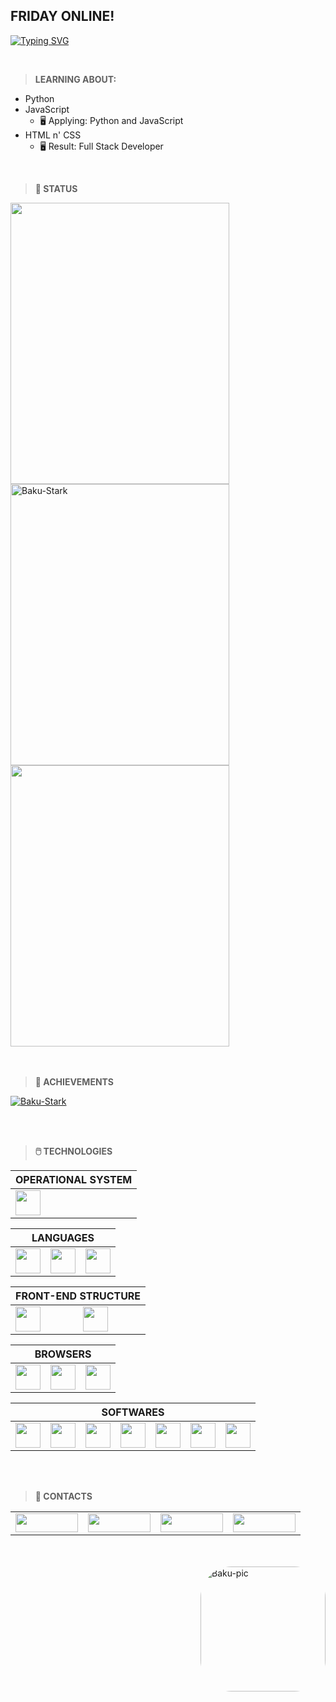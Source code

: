 ## FRIDAY ONLINE!

[![Typing SVG](https://readme-typing-svg.herokuapp.com?font=Kanit&multiline=true&height=75&lines=%22A+imagina%C3%A7%C3%A3o+%C3%A9+mais+importante+que+;o+conhecimento.%22;---+Albert+Einstein)](https://git.io/typing-svg)

<br>

> **LEARNING ABOUT:**
* Python
* JavaScript
  * 🖥️ Applying: Python and JavaScript
* HTML n' CSS  
  * 🖥️ Result: Full Stack Developer

<br>

> **📝 STATUS**
<div align="left">
  <a href="https://github.com/Baku-Stark">
    <img height="450em" width="350em" src="https://github-readme-stats.vercel.app/api?username=Baku-Stark&show_icons=true&theme=tokyonight&include_all_commits=true&count_private=true" />
  </a>
  <a href="http://www.github.com/Baku-Stark">
    <img height="450em" width="350em" src="https://github-readme-streak-stats.herokuapp.com/?user=Baku-Stark&theme=tokyonight" alt="Baku-Stark" />
  </a>
  <a href="https://github.com/Baku-Stark">
    <img height="450em" width="350em" src="https://github-readme-stats.vercel.app/api/top-langs/?username=Baku-Stark&layout=compact&langs_count=7&theme=tokyonight" />
  </a>
</div>

<br>
<br>

> **🏅 ACHIEVEMENTS**
<p align="left"> <a href="https://github.com/ryo-ma/github-profile-trophy"><img src="https://github-profile-trophy.vercel.app/?username=Baku-Stark" alt="Baku-Stark" /></a> </p>

<br>
<br>

> **🖱️ TECHNOLOGIES**
<table>
  <thead>
    <tr>
      <th colspan="1">OPERATIONAL SYSTEM</th>
    </tr>
  </thead>
  <tr>
    <td>
      <img height=40 src="https://cdn.jsdelivr.net/gh/devicons/devicon/icons/windows8/windows8-original.svg" />
    </td>
  </tr>
</table>

<table>
  <thead>
    <tr>
      <th colspan="3">LANGUAGES</th>
    </tr>
  </thead>
  <tr>
    <td> 
      <img height=40 src="https://cdn.jsdelivr.net/gh/devicons/devicon/icons/javascript/javascript-plain.svg"/> 
    </td>
    <td> 
      <img height=40 src="https://cdn.jsdelivr.net/gh/devicons/devicon/icons/markdown/markdown-original.svg"/> 
    </td>
    <td> 
      <img height=40 src="https://cdn.jsdelivr.net/gh/devicons/devicon/icons/python/python-original.svg"/> 
    </td>
  </tr>
 </table>
 <table>
  <thead>
    <tr>
      <th colspan="2">FRONT-END STRUCTURE</th>
    </tr>
  </thead>
  <tr>
    <td> 
      <img height=40 src="https://cdn.jsdelivr.net/gh/devicons/devicon/icons/css3/css3-original.svg"/>
    </td>
    <td> 
      <img height=40 src="https://cdn.jsdelivr.net/gh/devicons/devicon/icons/html5/html5-original.svg"/> 
    </td>
  </tr>
 </table>

<table>
  <thead>
    <tr>
      <th colspan="3">BROWSERS</th>
    </tr>
  </thead>
  <tr>
    <td>
      <img height=40 src="https://cdn.jsdelivr.net/gh/devicons/devicon/icons/ie10/ie10-original.svg" />
    </td>
    <td>
      <img height=40 src="https://cdn.jsdelivr.net/gh/devicons/devicon/icons/chrome/chrome-plain.svg" />
    </td>
    <td>
      <img height=40 src="https://cdn.jsdelivr.net/gh/devicons/devicon/icons/firefox/firefox-plain.svg" />
    </td>
  </tr>
</table>

<table>
  <thead>
    <tr>
      <th colspan="7">SOFTWARES</th>
    </tr>
  </thead>
  <tr>
    <td>
      <img height=40 src="https://cdn.jsdelivr.net/gh/devicons/devicon/icons/nodejs/nodejs-original.svg" />
    </td>
    <td>
      <img height=40 src="https://cdn.jsdelivr.net/gh/devicons/devicon/icons/vscode/vscode-original.svg" />
    </td>
    <td>
      <img height=40 src="https://cdn.jsdelivr.net/gh/devicons/devicon/icons/visualstudio/visualstudio-plain.svg" />
    </td>
    <td>
      <img height=40 src="https://cdn.jsdelivr.net/gh/devicons/devicon/icons/pycharm/pycharm-original.svg" />
    </td>
    <td>
      <img height=40 src="https://cdn.jsdelivr.net/gh/devicons/devicon/icons/github/github-original-wordmark.svg" />
    </td>
    <td>
      <img height=40 src="https://cdn.jsdelivr.net/gh/devicons/devicon/icons/git/git-original.svg" />
    </td>
    <td>
      <img height=40 src="https://cdn.jsdelivr.net/gh/devicons/devicon/icons/gimp/gimp-plain-wordmark.svg" />
    </td>
  </tr>
</table>

<br>
<br>

> **📱 CONTACTS**

<table>
  <tr>
    <td>
      <a href="https://twitter.com/Walleemc2"><img src="https://img.shields.io/badge/Twitter-1DA1F2?style=for-the-badge&logo=twitter&logoColor=FFFFFF&color=111111" height="30" width="100"/></a>
    </td>
    <td>
      <a href="https://www.linkedin.com/in/wallace-freitas-92a2061b6/"><img src="https://img.shields.io/badge/LinkedIn-0077B5?style=for-the-badge&logo=linkedin&logoColor=FFFFFF&color=111111" height="30" width="100"/></a>
    </td>
    <td>
      <a href="https://instagram.com/wallace_emc2"><img src="https://img.shields.io/badge/-Instagram-6610F2?style=for-the-badge&logo=Instagram&logoColor=FFFFFF&color=111111" height="30" width="100"/></a>
    </td>
    <td>
      <a href="https://www.reddit.com/user/StarkBakuha"><img src="https://img.shields.io/badge/Reddit-FF4500?style=for-the-badge&logo=reddit&logoColor=FFFFFF&color=111111" height="30" width="100"/></a>
    </td>
  </tr>
</table>

<br>
<br>

<img align="right" alt="Baku-pic" height="200" style="border-radius:50px" src="https://media.discordapp.net/attachments/940470208617926698/1000146541782241421/pngwing.com.png?width=400&height=400">